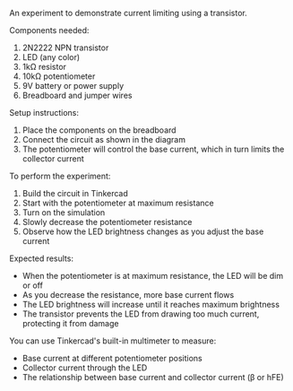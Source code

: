 An experiment to demonstrate current limiting using a transistor.

Components needed:

1. 2N2222 NPN transistor
2. LED (any color)
3. 1kΩ resistor
4. 10kΩ potentiometer
5. 9V battery or power supply
6. Breadboard and jumper wires

Setup instructions:
1. Place the components on the breadboard
2. Connect the circuit as shown in the diagram
3. The potentiometer will control the base current, which in turn limits the collector current

To perform the experiment:
1. Build the circuit in Tinkercad
2. Start with the potentiometer at maximum resistance
3. Turn on the simulation
4. Slowly decrease the potentiometer resistance
5. Observe how the LED brightness changes as you adjust the base current

Expected results:
- When the potentiometer is at maximum resistance, the LED will be dim or off
- As you decrease the resistance, more base current flows
- The LED brightness will increase until it reaches maximum brightness
- The transistor prevents the LED from drawing too much current, protecting it from damage

You can use Tinkercad's built-in multimeter to measure:
- Base current at different potentiometer positions
- Collector current through the LED
- The relationship between base current and collector current (β or hFE)
